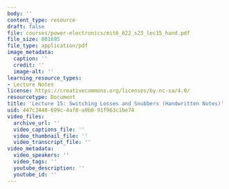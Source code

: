 ```yaml
---
body: ''
content_type: resource
draft: false
file: courses/power-electronics/mit6_622_s23_lec15_hand.pdf
file_size: 801695
file_type: application/pdf
image_metadata:
  caption: ''
  credit: ''
  image-alt: ''
learning_resource_types:
- Lecture Notes
license: https://creativecommons.org/licenses/by-nc-sa/4.0/
resourcetype: Document
title: 'Lecture 15: Switching Losses and Snubbers (Handwritten Notes)'
uid: 447c3448-699c-4af8-a9b0-91f963c1be74
video_files:
  archive_url: ''
  video_captions_file: ''
  video_thumbnail_file: ''
  video_transcript_file: ''
video_metadata:
  video_speakers: ''
  video_tags: ''
  youtube_description: ''
  youtube_id: ''
---
```

